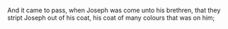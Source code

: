 And it came to pass, when Joseph was come unto his brethren, that they stript Joseph out of his coat, his coat of many colours that was on him;
